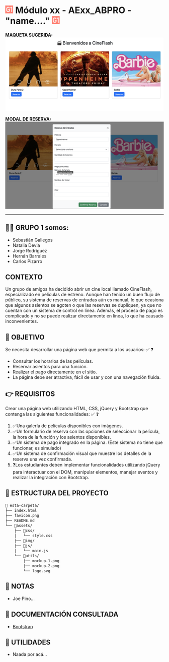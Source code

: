 # <img src="favicon.svg" width=25/> Módulo xx - AExx_ABPRO - "name...." <img src="favicon.svg" width=25/>

**MAQUETA SUGERIDA:**
![mockup o entrega del ejercicio][0]

**MODAL DE RESERVA:**
![mockup o entrega del ejercicio][1]

-----------



## 😶‍🌫️ GRUPO 1 somos:
* Sebastián Gallegos
* Natalia Devia
* Jorge Rodríguez
* Hernán Barrales
* Carlos Pizarro

## CONTEXTO

Un grupo de amigos ha decidido abrir un cine local llamado CineFlash, especializado en películas de estreno. Aunque han tenido un buen flujo de público, su sistema de reservas de entradas aún es manual, lo que ocasiona que algunos asientos se agoten o que las reservas se dupliquen, ya que no cuentan con un sistema de control en línea. Además, el proceso de pago es complicado y no se puede realizar directamente en línea, lo que ha causado inconvenientes.

## 🚀 OBJETIVO

Se necesita desarrollar una página web que permita a los usuarios:
✅ ❓
- Consultar los horarios de las películas.
- Reservar asientos para una función.
- Realizar el pago directamente en el sitio.
- La página debe ser atractiva, fácil de usar y con una navegación fluida.

## 👉 REQUISITOS

Crear una página web utilizando HTML, CSS, jQuery y Bootstrap que contenga las siguientes funcionalidades:
✅ ❓
1. ✅Una galería de películas disponibles con imágenes.
1. ✅Un formulario de reserva con las opciones de seleccionar la película, la hora de la función y los asientos disponibles.
1. ✅Un sistema de pago integrado en la página. (Este sistema no tiene que funcionar, es simulado)
1. ✅Un sistema de confirmación visual que muestre los detalles de la reserva una vez confirmada.
1. ❓Los estudiantes deben implementar funcionalidades utilizando jQuery para interactuar con el DOM, manipular elementos, manejar eventos y realizar la integración con Bootstrap.

## 📁 ESTRUCTURA DEL PROYECTO

```
📁 esta-carpeta/  
├── index.html  
├── favicon.png  
├── README.md  
└── 📁assets/  
    ├── 📁css/  
    │   └── style.css  
    ├── 📁img/  
    ├── 📁js/  
    │   └── main.js
    └── 📁utils/  
        ├── mockup-1.png
        ├── mockup-2.png
        └── logo.svg
```

## 👀 NOTAS

- Joe Pino...

## 📖 DOCUMENTACIÓN CONSULTADA
* [Bootstrap][2]

## 🧰 UTILIDADES

* Naada por acá...

<!-- Enlaces referenciados arriba -->
[0]:./assets/utils/mockup-1.png
[1]:./assets/utils/mockup-2.png
[2]:https://getbootstrap.com

